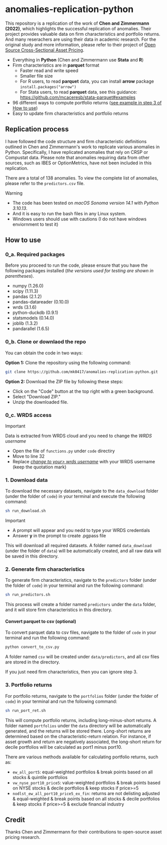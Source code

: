 # anomalies-replication-python

This repository is a replication of the work of **Chen and Zimmermann
(2022)**, which highlights the successful replication of anomalies.
Their project provides valuable data on firm characteristics and
portfolio returns. And many reserachers are using their data in
academic research. For the original study and more information, please
refer to their project of [Open Source Cross-Sectional Asset
Pricing](https://github.com/OpenSourceAP/CrossSection).

- Everything in **Python** (Chen and Zimmermann use **Stata** and
  **R**)
- Firm characteristics are in **parquet** format
  - Faster read and write speed
  - Smaller file size
  - For R users, to read **parquet** data, you can install **arrow**
  package `install.packages("arrow")`
  - For Stata users, to read **parquet** data, see this guidance:
    https://github.com/mcaceresb/stata-parquet#examples
- 96 different ways to compute portfolio returns ([see example in step
  3 of How to use](#3.-Portfolio-returns))
- Easy to update firm characteristics and portfolio returns

## Replication process

I have followed the code structure and firm characteristic definitions
outlined in Chen and Zimmermann's work to replicate various anomalies
in Python. Specifically, I have replicated anomalies that rely on CRSP
or Compustat data. Please note that anomalies requiring data from
other sources, such as IBES or OptionMetrics, have not been included
in this replication.

There are a total of 138 anomalies. To view the complete list of
anomalies, please refer to the `predictors.csv` file.

> [!WARNING]
> - The code has been tested on *macOS Sonoma version 14.1* with *Python
3.10.13*.
> - And it is easy to run the bash files in any Linux system.
> - Windows users should use with cautions (I do not have windows
> enviornment to test it)

## How to use

### 0_a. Required packages

Before you proceed to run the code, please ensure that you have the
following packages installed (*the versions used for testing are shown
in parentheses*).

- numpy (1.26.0)
- scipy (1.11.3)
- pandas (2.1.2)
- pandas-datareader (0.10.0)
- wrds (3.1.6)
- python-duckdb (0.9.1)
- statsmodels (0.14.0)
- joblib (1.3.2)
- pandarallel (1.6.5)

### 0_b. Clone or downlaod the repo

You can obtain the code in two ways:

**Option 1:** Clone the repository using the following command:

```bash
git clone https://github.com/mk0417/anomalies-replication-python.git
```

**Option 2:** Download the ZIP file by following these steps:

- Click on the "Code" button at the top right with a green background.
- Select "Download ZIP."
- Unzip the downloaded file.

### 0_c. WRDS access
> [!IMPORTANT]
> Data is extracted from WRDS cloud and you need to
> change the *WRDS username*
> - Open the file of `functions.py` under `code` directiry
> - Move to line 32
> - Replace <u><i>change to your> wrds username</i></u> with your
> WRDS username (keep the quotation mark)

### 1. Download data 

To download the necessary datasets, navigate to the `data_download`
folder (under the folder of `code`) in your terminal and execute the
following command:

```bash
sh run_download.sh
```

> [!IMPORTANT]
> - A prompt will appear and you nedd to type your WRDS credentials 
> - Answer **y** in the prompt to create .pgpass file

This will download all required datasets. A folder named
`data_download` (under the folder of `data`) will be automatically
created, and all raw data will be saved in this directory.

### 2. Generate firm characteristics

To generate firm characteristics, navigate to the `predictors` folder
(under the folder of `code`) in your terminal and run the following
command:

```bash
sh run_predictors.sh
```

This process will create a folder named `predictors` under the `data`
folder, and it will store firm characteristics in this directory.

#### Convert parquet to csv (optional)
To convert parquet data to csv files, navigate to the folder of `code`
in your terminal and run the following command:
 
```bash
python convert_to_csv.py
```

A folder named `csv` will be created under `data/predictors`, and all
csv files are stored in the directory.

If you just need firm characteristics, then you can ignore step 3.

### 3. Portfolio returns

For portfolio returns, navigate to the `portfolios` folder (under the
folder of `code`) in your terminal and run the following command:

```bash
sh run_port_ret.sh
```

This will compute portfolio returns, including long-minus-short
returns. A folder named `portfolios` under the `data` directory will
be automatically generated, and the returns will be stored there.
Long-short returns are determined based on the characteristic-return
relation. For instance, if asset growth and return are negatively
associated, the long-short return for decile portfolios will be
calculated as port1 minus port10.

There are various methods available for calculating portfolio returns,
such as:
- `ew_all_port5`: equal-weighted portfolios & break points based on
  all stocks & quintile portfolios
- `vw_nyse_port10_price5`: value-weighted portfolios & break points
  based on NYSE stocks & decile portfolios & keep stocks if price>=5
- `nodlst_ew_all_port10_price5_ex_fin`: returns are not delisting
  adjusted & equal-weighted & break points based on all stocks &
  decile portfolios & keep stocks if price>=5 & exclude financial
  industry

## Credit
Thanks Chen and Zimmermann for their contributions to open-source
asset pricing research.
